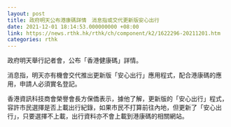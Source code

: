 ```yaml
---
layout: post
title: 政府明天公布港康碼詳情　消息指或交代更新版安心出行
date: 2021-12-01 18:14:53.000000000 +08:00
link: https://news.rthk.hk/rthk/ch/component/k2/1622296-20211201.htm
categories: rthk
---
```


政府明天舉行記者會，公布「香港健康碼」詳情。

消息指，明天亦有機會交代推出更新版「安心出行」應用程式，配合港康碼的應用，申請人必須實名登記。

香港資訊科技商會榮譽會長方保僑表示，據他了解，更新版的「安心出行」程式，容許市民選擇是否上載出行紀錄，如果市民不打算前往內地，但更新了「安心出行」，只要選擇不上載，出行資料亦不會上載到港康碼的相關網站。
